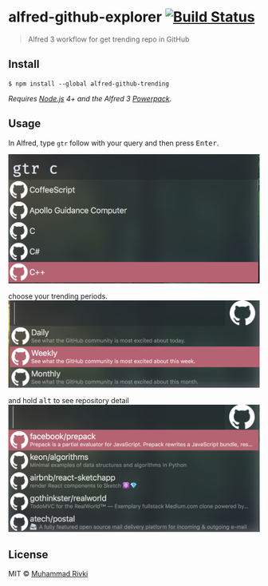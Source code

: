 # alfred-github-explorer [![Build Status](https://travis-ci.org/mikqi/alfred-github-trending.svg?branch=master)](https://travis-ci.org/mikqi/alfred-github-trending)

> Alfred 3 workflow for get trending repo in GitHub


## Install

```
$ npm install --global alfred-github-trending
```

*Requires [Node.js](https://nodejs.org) 4+ and the Alfred 3 [Powerpack](https://www.alfredapp.com/powerpack/).*


## Usage

In Alfred, type `gtr` follow with your query and then press <kbd>Enter</kbd>.

![first](./media/media1.png)

choose your trending periods.
![second](./media/media2.png)

and hold <kbd>alt</kbd> to see repository detail
![third](./media/media3.png)



## License

MIT © [Muhammad Rivki](https://rivki.js.org)
